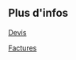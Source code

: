## Plus d'infos

<a class='see-also' href='devis.html'><span class='title'>Devis</span></a>

<a class='see-also' href='factures.html'><span class='title'>Factures</span></a>

